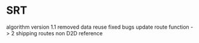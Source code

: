 # SRT

algorithm version 1.1
  removed data reuse
  fixed bugs
  update route function -> 2 shipping routes 
  non D2D reference
    
